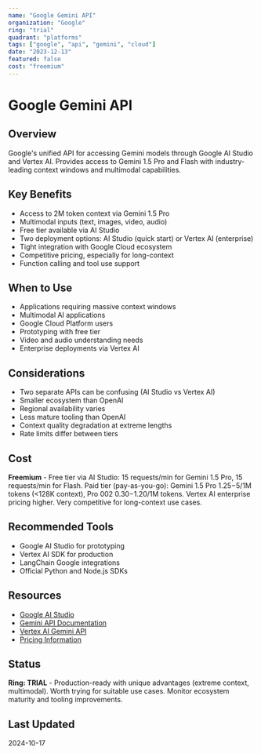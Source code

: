 ```yaml
---
name: "Google Gemini API"
organization: "Google"
ring: "trial"
quadrant: "platforms"
tags: ["google", "api", "gemini", "cloud"]
date: "2023-12-13"
featured: false
cost: "freemium"
---
```


# Google Gemini API

## Overview
Google's unified API for accessing Gemini models through Google AI Studio and Vertex AI. Provides access to Gemini 1.5 Pro and Flash with industry-leading context windows and multimodal capabilities.

## Key Benefits
- Access to 2M token context via Gemini 1.5 Pro
- Multimodal inputs (text, images, video, audio)
- Free tier available via AI Studio
- Two deployment options: AI Studio (quick start) or Vertex AI (enterprise)
- Tight integration with Google Cloud ecosystem
- Competitive pricing, especially for long-context
- Function calling and tool use support

## When to Use
- Applications requiring massive context windows
- Multimodal AI applications
- Google Cloud Platform users
- Prototyping with free tier
- Video and audio understanding needs
- Enterprise deployments via Vertex AI

## Considerations
- Two separate APIs can be confusing (AI Studio vs Vertex AI)
- Smaller ecosystem than OpenAI
- Regional availability varies
- Less mature tooling than OpenAI
- Context quality degradation at extreme lengths
- Rate limits differ between tiers

## Cost
**Freemium** - Free tier via AI Studio: 15 requests/min for Gemini 1.5 Pro, 15 requests/min for Flash. Paid tier (pay-as-you-go): Gemini 1.5 Pro $1.25-$5/1M tokens (<128K context), Pro 002 $0.30-$1.20/1M tokens. Vertex AI enterprise pricing higher. Very competitive for long-context use cases.

## Recommended Tools
- Google AI Studio for prototyping
- Vertex AI SDK for production
- LangChain Google integrations
- Official Python and Node.js SDKs

## Resources
- [Google AI Studio](https://aistudio.google.com/)
- [Gemini API Documentation](https://ai.google.dev/docs)
- [Vertex AI Gemini API](https://cloud.google.com/vertex-ai/docs/generative-ai/model-reference/gemini)
- [Pricing Information](https://ai.google.dev/pricing)

## Status
**Ring: TRIAL** - Production-ready with unique advantages (extreme context, multimodal). Worth trying for suitable use cases. Monitor ecosystem maturity and tooling improvements.

## Last Updated
2024-10-17

